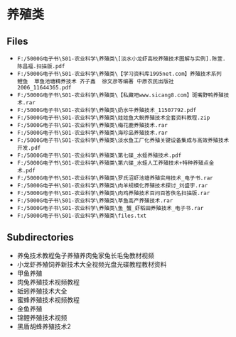 # 养殖类

## Files

- `F:/5000G电子书\S01-农业科学\养殖类\[淡水小龙虾高校养殖技术图解与实例].陈萱.陈昌福.扫描版.pdf`
- `F:/5000G电子书\S01-农业科学\养殖类\【学习资料库1995net.com】养殖技术系列  鲤鱼  草鱼池塘精养技术 齐子鑫  徐文彦等编著 中原农民出版社 2006_11644365.pdf`
- `F:/5000G电子书\S01-农业科学\养殖类\【私藏吧www.sicang8.com】斑嘴野鸭养殖技术.rar`
- `F:/5000G电子书\S01-农业科学\养殖类\奶水牛养殖技术_11507792.pdf`
- `F:/5000G电子书\S01-农业科学\养殖类\娃娃鱼大鲵养殖技术全套资料教程.zip`
- `F:/5000G电子书\S01-农业科学\养殖类\梅花鹿养殖技术.rar`
- `F:/5000G电子书\S01-农业科学\养殖类\海珍品养殖技术.rar`
- `F:/5000G电子书\S01-农业科学\养殖类\淡水鱼工厂化养殖关键设备集成与高效养殖技术开发.pdf`
- `F:/5000G电子书\S01-农业科学\养殖类\第七碟_水蛭养殖技术.pdf`
- `F:/5000G电子书\S01-农业科学\养殖类\第六碟_水蛭人工养殖技术+特种养殖点金术.pdf`
- `F:/5000G电子书\S01-农业科学\养殖类\罗氏沼虾池塘养殖实用技术_电子书.rar`
- `F:/5000G电子书\S01-农业科学\养殖类\肉羊规模化养殖技术探讨_刘盛宇.rar`
- `F:/5000G电子书\S01-农业科学\养殖类\肉鸡养殖技术百问百答佚名扫描版.rar`
- `F:/5000G电子书\S01-农业科学\养殖类\草鱼高产养殖技术.rar`
- `F:/5000G电子书\S01-农业科学\养殖类\鱼_蟹_虾稻田养殖技术_电子书.rar`
- `F:/5000G电子书\S01-农业科学\养殖类\files.txt`

## Subdirectories

- 养兔技术教程兔子养殖养肉兔家兔长毛兔教材视频
- 小龙虾养殖饲养新技术大全视频光盘光碟教程教材资料
- 甲鱼养殖
- 肉兔养殖技术视频教程
- 蚯蚓养殖技术大全
- 蜜蜂养殖技术视频教程
- 金鱼养殖
- 锦鲤养殖技术视频
- 黑盾胡蜂养殖技术2
